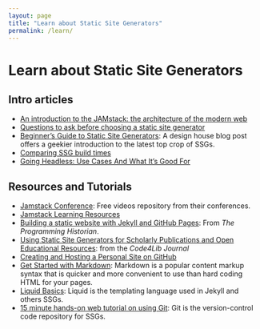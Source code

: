 ```yaml
---
layout: page
title: "Learn about Static Site Generators"
permalink: /learn/
---
```


# Learn about Static Site Generators

## Intro articles

- [An introduction to the JAMstack: the architecture of the modern web](https://www.freecodecamp.org/news/an-introduction-to-the-jamstack-the-architecture-of-the-modern-web-c4a0d128d9ca/)
- [Questions to ask before choosing a static site generator](https://www.ample.co/blog/questions-to-ask-before-choosing-a-static-site-generator)
- [Beginner’s Guide to Static Site Generators](https://bejamas.io/blog/static-site-generators): A design house blog post offers a geekier introduction to the latest top crop of SSGs.
- [Comparing SSG build times](https://css-tricks.com/comparing-static-site-generator-build-times/)
- [Going Headless: Use Cases And What It’s Good For](https://www.smashingmagazine.com/2021/03/going-headless-use-cases/)

## Resources and Tutorials

- [Jamstack Conference](https://jamstackconf.com/): Free videos repository from their conferences.
- [Jamstack Learning Resources](https://jamstack.org/resources/)
- [Building a static website with Jekyll and GitHub Pages](https://programminghistorian.org/en/lessons/building-static-sites-with-jekyll-github-pages): From _The Programming Historian_.
- [Using Static Site Generators for Scholarly Publications and Open Educational Resources](https://journal.code4lib.org/articles/13861): from the _Code4Lib Journal_
- [Creating and Hosting a Personal Site on GitHub](http://jmcglone.com/guides/github-pages/)
- [Get Started with Markdown](https://www.markdownguide.org/getting-started/): Markdown is a popular content markup syntax that is quicker and more convenient to use than hard coding HTML for your pages.
- [Liquid Basics](https://shopify.dev/docs/themes/liquid/reference/basics): Liquid is the templating language used in Jekyll and others SSGs.
- [15 minute hands-on web tutorial on using Git](https://try.github.io/levels/1/challenges/1): Git is the version-control code repository for SSGs.
